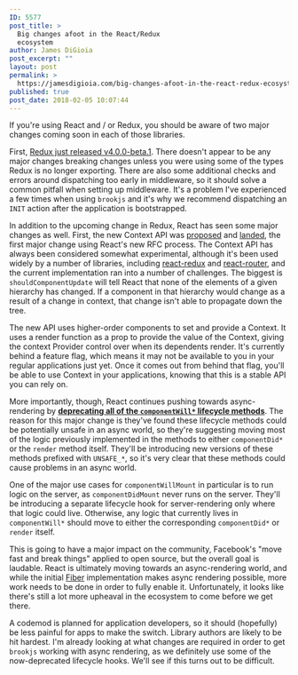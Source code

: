 ```yaml
---
ID: 5577
post_title: >
  Big changes afoot in the React/Redux
  ecosystem
author: James DiGioia
post_excerpt: ""
layout: post
permalink: >
  https://jamesdigioia.com/big-changes-afoot-in-the-react-redux-ecosystem/
published: true
post_date: 2018-02-05 10:07:44
---
```

If you're using React and / or Redux, you should be aware of two major changes coming soon in each of those libraries.

First, [Redux just released v4.0.0-beta.1][4.0beta1]. There doesn't appear to be any major changes breaking changes unless you were using some of the types Redux is no longer exporting. There are also some additional checks and errors around dispatching too early in middleware, so it should solve a common pitfall when setting up middleware. It's a problem I've experienced a few times when using `brookjs` and it's why we recommend dispatching an `INIT` action after the application is bootstrapped.

In addition to the upcoming change in Redux, React has seen some major changes as well. First, the new Context API was [proposed][context-rfc] and [landed][context-pr], the first major change using React's new RFC process. The Context API has always been considered somewhat experimental, although it's been used widely by a number of libraries, including [react-redux][react-redux] and [react-router][react-router], and the current implementation ran into a number of challenges. The biggest is `shouldComponentUpdate` will tell React that none of the elements of a given hierarchy has changed. If a component in that hierarchy would change as a result of a change in context, that change isn't able to propagate down the tree.

The new API uses higher-order components to set and provide a Context. It uses a render function as a prop to provide the value of the Context, giving the context Provider control over when its dependents render. It's currently behind a feature flag, which means it may not be available to you in your regular applications just yet. Once it comes out from behind that flag, you'll be able to use Context in your applications, knowing that this is a stable API you can rely on.

More importantly, though, React continues pushing towards async-rendering by [**deprecating all of the `componentWill*` lifecycle methods**][deprecated-methods]. The reason for this major change is they've found these lifecycle methods could be potentially unsafe in an async world, so they're suggesting moving most of the logic previously implemented in the methods to either `componentDid*` or the `render` method itself. They'll be introducing new versions of these methods prefixed with `UNSAFE_*`, so it's very clear that these methods could cause problems in an async world.

One of the major use cases for `componentWillMount` in particular is to run logic on the server, as `componentDidMount` never runs on the server. They'll be introducing a separate lifecycle hook for server-rendering only where that logic could live. Otherwise, any logic that currently lives in `componentWill*` should move to either the corresponding `componentDid*` or `render` itself.

This is going to have a major impact on the community, Facebook's "move fast and break things" applied to open source, but the overall goal is laudable. React is ultimately moving towards an async-rendering world, and while the initial [Fiber][fiber] implementation makes async rendering possible, more work needs to be done in order to fully enable it. Unfortunately, it looks like there's still a lot more upheaval in the ecosystem to come before we get there.

A codemod is planned for application developers, so it should (hopefully) be less painful for apps to make the switch. Library authors are likely to be hit hardest. I'm already looking at what changes are required in order to get `brookjs` working with async rendering, as we definitely use some of the now-deprecated lifecycle hooks. We'll see if this turns out to be difficult.

  [4.0beta1]: https://github.com/reactjs/redux/releases/tag/v4.0.0-beta.1
  [deprecated-methods]: https://github.com/reactjs/rfcs/pull/6
  [fiber]: https://github.com/acdlite/react-fiber-architecture
  [context-rfc]: https://github.com/reactjs/rfcs/pull/2
  [context-pr]: https://github.com/facebook/react/pull/11818
  [react-redux]: https://github.com/reactjs/react-redux
  [react-router]: https://github.com/ReactTraining/react-router
